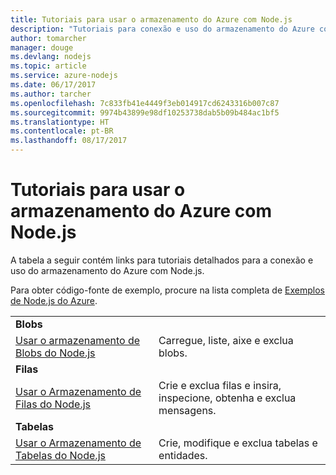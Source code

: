 ```yaml
---
title: Tutoriais para usar o armazenamento do Azure com Node.js
description: "Tutoriais para conexão e uso do armazenamento do Azure com Node.js."
author: tomarcher
manager: douge
ms.devlang: nodejs
ms.topic: article
ms.service: azure-nodejs
ms.date: 06/17/2017
ms.author: tarcher
ms.openlocfilehash: 7c833fb41e4449f3eb014917cd6243316b007c87
ms.sourcegitcommit: 9974b43899e98df10253738dab5b09b484ac1bf5
ms.translationtype: HT
ms.contentlocale: pt-BR
ms.lasthandoff: 08/17/2017
---
```

# <a name="tutorials-for-using-azure-storage-with-nodejs"></a>Tutoriais para usar o armazenamento do Azure com Node.js

A tabela a seguir contém links para tutoriais detalhados para a conexão e uso do armazenamento do Azure com Node.js.

Para obter código-fonte de exemplo, procure na lista completa de [Exemplos de Node.js do Azure](https://azure.microsoft.com/resources/samples/?term=nodejs).

| | |
|---|---|
| **Blobs** ||
| [Usar o armazenamento de Blobs do Node.js](http://docs.microsoft.com/azure/storage/storage-nodejs-how-to-use-blob-storage?toc=/azure/node/toc.json&bc=/azure/node/toc.json) | Carregue, liste, aixe e exclua blobs. |
| **Filas** ||
| [Usar o Armazenamento de Filas do Node.js](http://docs.microsoft.com/azure/storage/storage-nodejs-how-to-use-queues?toc=/azure/node/toc.json&bc=/azure/node/toc.json) | Crie e exclua filas e insira, inspecione, obtenha e exclua mensagens. |
| **Tabelas** ||
| [Usar o Armazenamento de Tabelas do Node.js](http://docs.microsoft.com/azure/storage/storage-nodejs-how-to-use-table-storage?toc=/azure/node/toc.json&bc=/azure/node/toc.json) | Crie, modifique e exclua tabelas e entidades. |
